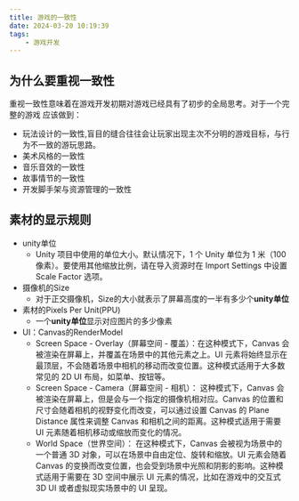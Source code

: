 ```yaml
---
title: 游戏的一致性
date: 2024-03-20 10:19:39
tags:
    - 游戏开发
---
```

## 为什么要重视一致性
重视一致性意味着在游戏开发初期对游戏已经具有了初步的全局思考。对于一个完整的游戏
应该做到：
- 玩法设计的一致性,盲目的缝合往往会让玩家出现主次不分明的游戏目标，与行为不一致的游玩思路。
- 美术风格的一致性
- 音乐音效的一致性
- 故事情节的一致性
- 开发脚手架与资源管理的一致性

## 素材的显示规则
- unity单位
  - Unity 项目中使用的单位大小。默认情况下，1 个 Unity 单位为 1 米（100像素）。要使用其他缩放比例，请在导入资源时在 Import Settings 中设置 Scale Factor 选项。
- 摄像机的Size
  - 对于正交摄像机，Size的大小就表示了屏幕高度的一半有多少个**unity单位**
- 素材的Pixels Per Unit(PPU)
  - 一个**unity单位**显示对应图片的多少像素
- UI：Canvas的RenderModel
  - Screen Space - Overlay（屏幕空间 - 覆盖）：在这种模式下，Canvas 会被渲染在屏幕上，并覆盖在场景中的其他元素之上。UI 元素将始终显示在最顶层，不会随着场景中相机的移动而改变位置。这种模式适用于大多数常见的 2D UI 布局，如菜单、按钮等。
  - Screen Space - Camera（屏幕空间 - 相机）：
    这种模式下，Canvas 会被渲染在屏幕上，但是会与一个指定的摄像机相对应。Canvas 的位置和尺寸会随着相机的视野变化而改变，可以通过设置 Canvas 的 Plane Distance 属性来调整 Canvas 和相机之间的距离。这种模式适用于需要 UI 元素随着相机移动或缩放而变化的情况。
  - World Space（世界空间）：
  在这种模式下，Canvas 会被视为场景中的一个普通 3D 对象，可以在场景中自由定位、旋转和缩放。UI 元素会随着 Canvas 的变换而改变位置，也会受到场景中光照和阴影的影响。这种模式适用于需要在 3D 空间中展示 UI 元素的情况，比如在游戏中的交互式 3D UI 或者虚拟现实场景中的 UI 呈现。

